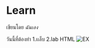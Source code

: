# Learn

เขียนโดย *ฉันเอง*

วันนี้ที่ต้องทำ
1.เเล็บ
2.lab HTML
![EX]([[//https://www.google.com/url?sa=i&url=https%3A%2F%2Fwww.c-sharpcorner.com%2Farticle%2Fwhat-is-git-github-and-github-desktop-and-create-a-git-repository-in-github-usi%2F&psig=AOvVaw1eLRRojktqV1YQKR35sD8N&ust=1687579166291000&source=images&cd=vfe&ved=0CA4QjRxqFwoTCPDgh7jA2P8CFQAAAAAdAAAAABAR](https://play.google.com/store/apps/details?id=com.github.android&hl=en_US)https://play.google.com/store/apps/details?id=com.github.android&hl=en_US](https://www.google.com/url?sa=i&url=https%3A%2F%2Fdocs.convisoappsec.com%2Fintegrations%2Fgithub&psig=AOvVaw1eLRRojktqV1YQKR35sD8N&ust=1687579166291000&source=images&cd=vfe&ved=0CA4QjRxqFwoTCPDgh7jA2P8CFQAAAAAdAAAAABAj)https://www.google.com/url?sa=i&url=https%3A%2F%2Fdocs.convisoappsec.com%2Fintegrations%2Fgithub&psig=AOvVaw1eLRRojktqV1YQKR35sD8N&ust=1687579166291000&source=images&cd=vfe&ved=0CA4QjRxqFwoTCPDgh7jA2P8CFQAAAAAdAAAAABAj)
